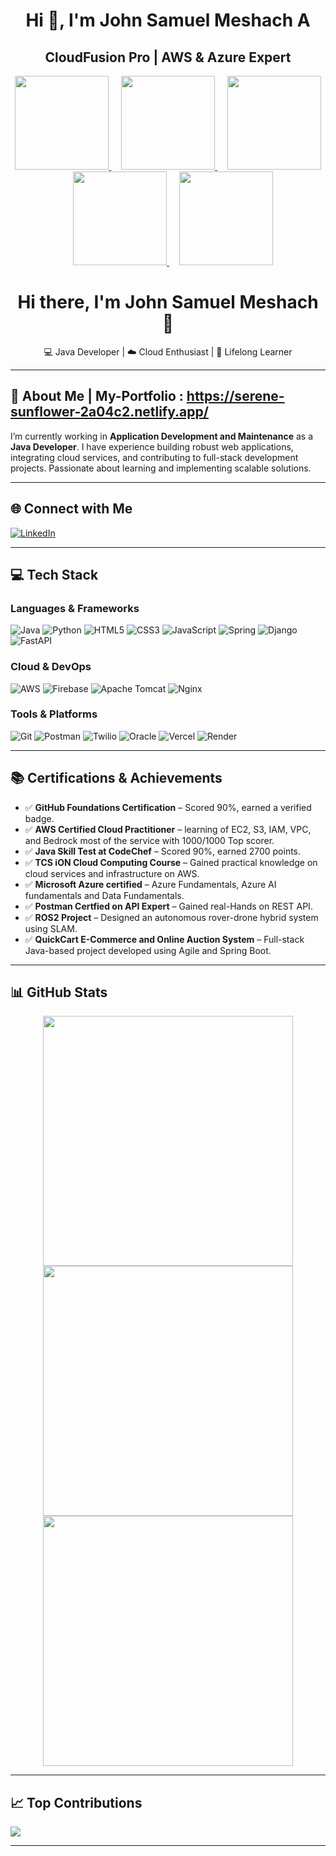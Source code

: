 <h1 align="center">Hi 👋, I'm John Samuel Meshach A</h1>
<h2 align="center">CloudFusion Pro | AWS & Azure Expert</h2>

<p align="center">
  <a href="https://www.credly.com/badges/5c90dc5d-ba6f-416a-bab2-56f694e1d87e/public_url">
    <img src="https://images.credly.com/images/00634f82-b07f-4bbd-a6bb-53de397fc3a6/image.png" width="150"/>
  </a>
  &nbsp;&nbsp;&nbsp;
  <a href="https://www.credly.com/badges/2a818e6d-5f81-4750-bb9e-80c0750b50cb/public_url">
    <img src="https://images.credly.com/images/024d0122-724d-4c5a-bd83-cfe3c4b7a073/image.png" width="150"/>
  </a>
  &nbsp;&nbsp;&nbsp;
  <a href="https://www.credly.com/badges/79d21b0e-c1fc-48e4-a9c8-d099f750989c/public_url">
    <img src="https://images.credly.com/images/be8fcaeb-c769-4858-b567-ffaaa73ce8cf/image.png" width="150"/>
  </a>
  &nbsp;&nbsp;&nbsp;
  <a href="https://www.credly.com/badges/a02624bc-1da5-46e2-bdcb-db3474137285/public_url">
    <img src="https://images.credly.com/images/4136ced8-75d5-4afb-8677-40b6236e2672/azure-ai-fundamentals-600x600.png" width="150"/>
  </a>
  &nbsp;&nbsp;&nbsp;
  <a href="https://www.credly.com/badges/a02624bc-1da5-46e2-bdcb-db3474137285/public_url">
    <img src="https://images.credly.com/images/70eb1e3f-d4de-4377-a062-b20fb29594ea/azure-data-fundamentals-600x600.png" width="150"/>
  </a>
</p>



<h1 align="center">Hi there, I'm John Samuel Meshach 👋</h1>

<p align="center">
  💻 Java Developer | ☁️ Cloud Enthusiast | 🧠 Lifelong Learner
</p>

---

## 💫 About Me | My-Portfolio : https://serene-sunflower-2a04c2.netlify.app/

I’m currently working in **Application Development and Maintenance** as a **Java Developer**. I have experience building robust web applications, integrating cloud services, and contributing to full-stack development projects. Passionate about learning and implementing scalable solutions.

---

## 🌐 Connect with Me

[![LinkedIn](https://img.shields.io/badge/LinkedIn-%230077B5.svg?style=for-the-badge&logo=linkedin&logoColor=white)](https://www.linkedin.com/in/john-samuel-meshach-a-178a08229/)

---

## 💻 Tech Stack

### Languages & Frameworks
![Java](https://img.shields.io/badge/Java-%23ED8B00.svg?style=for-the-badge&logo=openjdk&logoColor=white)
![Python](https://img.shields.io/badge/Python-%233776AB.svg?style=for-the-badge&logo=python&logoColor=white)
![HTML5](https://img.shields.io/badge/HTML5-%23E34F26.svg?style=for-the-badge&logo=html5&logoColor=white)
![CSS3](https://img.shields.io/badge/CSS3-%231572B6.svg?style=for-the-badge&logo=css3&logoColor=white)
![JavaScript](https://img.shields.io/badge/JavaScript-%23F7DF1E.svg?style=for-the-badge&logo=javascript&logoColor=black)
![Spring](https://img.shields.io/badge/Spring-%236DB33F.svg?style=for-the-badge&logo=spring&logoColor=white)
![Django](https://img.shields.io/badge/Django-%23092E20.svg?style=for-the-badge&logo=django&logoColor=white)
![FastAPI](https://img.shields.io/badge/FastAPI-%23005571.svg?style=for-the-badge&logo=fastapi&logoColor=white)

### Cloud & DevOps
![AWS](https://img.shields.io/badge/AWS-%23FF9900.svg?style=for-the-badge&logo=amazon-aws&logoColor=white)
![Firebase](https://img.shields.io/badge/Firebase-%23039BE5.svg?style=for-the-badge&logo=firebase&logoColor=white)
![Apache Tomcat](https://img.shields.io/badge/Tomcat-%23F8DC75.svg?style=for-the-badge&logo=apache-tomcat&logoColor=black)
![Nginx](https://img.shields.io/badge/Nginx-%23009639.svg?style=for-the-badge&logo=nginx&logoColor=white)

### Tools & Platforms
![Git](https://img.shields.io/badge/Git-%23F05033.svg?style=for-the-badge&logo=git&logoColor=white)
![Postman](https://img.shields.io/badge/Postman-%23FF6C37.svg?style=for-the-badge&logo=postman&logoColor=white)
![Twilio](https://img.shields.io/badge/Twilio-%23F22F46.svg?style=for-the-badge&logo=twilio&logoColor=white)
![Oracle](https://img.shields.io/badge/Oracle-%23F80000.svg?style=for-the-badge&logo=oracle&logoColor=white)
![Vercel](https://img.shields.io/badge/Vercel-%23000000.svg?style=for-the-badge&logo=vercel&logoColor=white)
![Render](https://img.shields.io/badge/Render-%23000000.svg?style=for-the-badge&logo=render&logoColor=white)

---

## 📚 Certifications & Achievements

- ✅ **GitHub Foundations Certification** – Scored 90%, earned a verified badge.
- ✅ **AWS Certified Cloud Practitioner** –  learning of EC2, S3, IAM, VPC, and Bedrock most of the service with 1000/1000 Top scorer.
- ✅ **Java Skill Test at CodeChef** – Scored 90%, earned 2700 points.
- ✅ **TCS iON Cloud Computing Course** – Gained practical knowledge on cloud services and infrastructure on AWS.
- ✅ **Microsoft Azure certified** – Azure Fundamentals, Azure AI fundamentals and Data Fundamentals.
- ✅ **Postman Certfied on API Expert** – Gained real-Hands on REST API.
- ✅ **ROS2 Project** – Designed an autonomous rover-drone hybrid system using SLAM.
- ✅ **QuickCart E-Commerce and Online Auction System** – Full-stack Java-based project developed using Agile and Spring Boot.

---

## 📊 GitHub Stats

<p align="center">
  <img src="https://github-readme-stats.vercel.app/api?username=johnsm123&theme=cobalt&hide_border=false&include_all_commits=true&count_private=true" width="400px" />
  <img src="https://nirzak-streak-stats.vercel.app/?user=johnsm123&theme=cobalt&hide_border=false" width="400px" />
  <img src="https://github-readme-stats.vercel.app/api/top-langs/?username=johnsm123&theme=cobalt&hide_border=false&include_all_commits=true&count_private=true&layout=compact" width="400px" />
</p>

---

## 📈 Top Contributions

![](https://github-contributor-stats.vercel.app/api?username=johnsm123&limit=5&theme=synthwave&combine_all_yearly_contributions=true)

---
